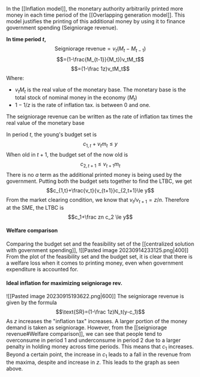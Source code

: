 In the [[Inflation model]], the monetary authority arbitrarily printed more money in each time period of the [[Overlapping generation model]]. This model justifies the printing of this additional money by using it to finance government spending (Seigniorage revenue).

**In time period $t$,**
$$\text{Seigniorage revenue}=v_t(M_t-M_{t-1})$$$$=(1-\frac{M_{t-1}}{M_t})v_tM_t$$$$=(1-\frac 1z)v_tM_t$$Where:
- $v_tM_t$ is the real value of the monetary base. The monetary base is the total stock of nominal money in the economy ($M_t$)
- $1-1/z$ is the rate of inflation tax. is between 0 and one.

The seigniorage revenue can be written as the rate of inflation tax times the real value of the monetary base

In period $t$,
the young's budget set is$$c_{1,t}+v_tm_t\le y$$When old in $t+1$, the budget set of the now old is$$c_{2,t+1}\le v_{t+1}m_t$$There is no $a$ term as the additional printed money is being used by the government. Putting both the budget sets together to find the LTBC, we get $$c_{1,t}+\frac{v_t}{v_{t+1}}c_{2,t+1}\le y$$From the market clearing condition, we know that $v_t/v_{t+1}=z/n$. Therefore at the SME, the LTBC is$$c_1+\frac zn c_2 \le y$$
#### Welfare comparison
Comparing the budget set and the feasibility set of the [[centralized solution with government spending]],
![[Pasted image 20230914233125.png|400]]
From the plot of the feasibility set and the budget set, it is clear that there is a welfare loss when it comes to printing money, even when government expenditure is accounted for. 

#### Ideal inflation for maximizing seigniorage rev.
![[Pasted image 20230915193622.png|600]]
The seigniorage revenue is given by the formula
$$\text{SR}=(1-\frac 1z)N_t(y-c_1)$$As $z$ increases the "inflation tax" increases. A larger portion of the money demand is taken as seigniorage. However, from the [[seigniorage revenue#Welfare comparison]], we can see that people tend to overconsume in period 1 and underconsume in period 2 due to a larger penalty in holding money across time periods. This means that $c_1$ increases. Beyond a certain point, the increase in $c_1$ leads to a fall in the revenue from the maxima, despite and increase in $z$. This leads to the graph as seen above. 